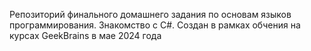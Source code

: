 Репозиторий финального домашнего задания по основам языков программирования. Знакомство с C#. Создан в рамках обчения на курсах GeekBrains в мае 2024 года